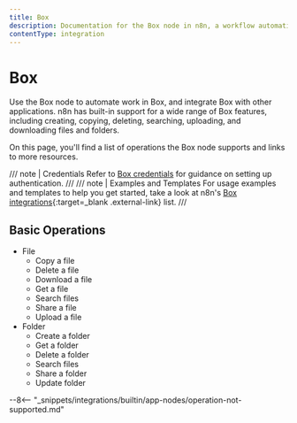 ```yaml
---
title: Box
description: Documentation for the Box node in n8n, a workflow automation platform. Includes details of operations and configuration, and links to examples and credentials information.
contentType: integration
---
```


# Box

Use the Box node to automate work in Box, and integrate Box with other applications. n8n has built-in support for a wide range of Box features, including creating, copying, deleting, searching, uploading, and downloading files and folders.

On this page, you'll find a list of operations the Box node supports and links to more resources.

/// note | Credentials
Refer to [Box credentials](/integrations/builtin/credentials/box/) for guidance on setting up authentication. 
///
/// note | Examples and Templates
For usage examples and templates to help you get started, take a look at n8n's [Box integrations](https://n8n.io/integrations/box/){:target=_blank .external-link} list.
///
 

## Basic Operations

* File
    * Copy a file
    * Delete a file
    * Download a file
    * Get a file
    * Search files
    * Share a file
    * Upload a file
* Folder
    * Create a folder
    * Get a folder
    * Delete a folder
    * Search files
    * Share a folder
    * Update folder

--8<-- "_snippets/integrations/builtin/app-nodes/operation-not-supported.md"

